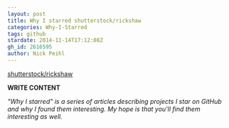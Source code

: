 ```yaml
---
layout: post
title: Why I starred shutterstock/rickshaw
categories: Why-I-Starred
tags: github
stardate: 2014-11-14T17:12:08Z
gh_id: 2616595
author: Nick Peihl
---
```


[shutterstock/rickshaw](star.repo.html_url)

**WRITE CONTENT**

*"Why I starred" is a series of articles describing projects I star on GitHub and why I found them interesting. My hope is that you'll find them interesting as well.*

